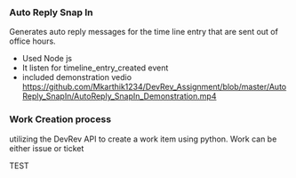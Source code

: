 ### Auto Reply Snap In 
Generates auto reply messages for the time line entry that are sent out of office hours.
* Used Node js
* It listen for timeline_entry_created event
* included demonstration vedio https://github.com/Mkarthik1234/DevRev_Assignment/blob/master/AutoReply_SnapIn/AutoReply_SnapIn_Demonstration.mp4

### Work Creation process
utilizing the DevRev API to create a work item using python. Work can be either issue or ticket

TEST

